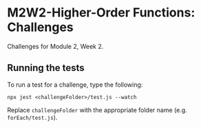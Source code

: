 # M2W2-Higher-Order Functions: Challenges

Challenges for Module 2, Week 2.

## Running the tests

To run a test for a challenge, type the following:

`npx jest <challengeFolder>/test.js --watch`

Replace `challengeFolder` with the appropriate folder name (e.g. `forEach/test.js`).
